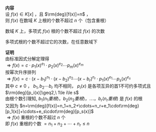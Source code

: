 **内容**  
设 $f(x)\in K[x]$ ，且 $\rm{deg}[f(x)]=n$ ，  
则 $f(x)$ 在数域 $K$ 上根的个数不超过 $n$ 个（包含重根）  
  
数域 $K$ 上，多项式 $f(x)$ 根的个数不超过 $f(x)$ 的次数  
  
多项式根的个数不超过它的次数，在任意数域下  
  
**证明**  
由标准因式分解定理得  
 $\Rightarrow f(x)=c\cdot p_1(x)^{e_1}\cdot p_2(x)^{e_2}\cdots p_m(x)^{e_m}$   
按幂次升序排列  
 $\Rightarrow f(x)=c\cdot (x-b_1)^{n_1}\cdot (x-b_2)^{n_2}\cdots (x-b_r)^{n_r}\cdot p_1(x)^{e_1}\cdots p_s(x)^{e_s}$   
其中 $c\neq0$ ， $b_1,b_2\cdots b_r$ 均不相同， $p_i(x)$ 是各项互异的首1不可约多项式且 $\rm{deg}[p_i(x)]\geq2,\ 1\le i\le s$   
由根个数引理知, $b_1(n_1重根)，b_2(n_2重根)，\cdots，b_r(n_r重根)$ 是 $f(x)$ 的根  
又因为 $n=\rm{deg}[f(x)]=n_1+n_2+\cdots+n_r+e_1\cdot\rm{deg}[p_1(x)]+\cdots+e_s\cdot\rm{deg}[p_s(x)]$   
 $\Rightarrow f(x)$ 重根的个数不超过 $n$ 个  
即 $f(x)$ 重根的个数 $=n_1+n_2+\cdots+n_r\le n$   
